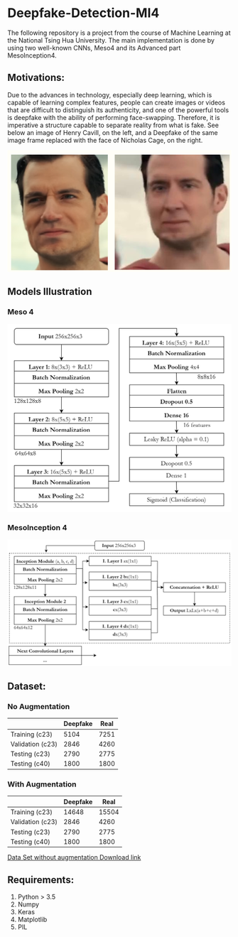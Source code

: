 # Deepfake-Detection-MI4
The following repository is a project from the course of Machine Learning at the National Tsing Hua University. The main implementation is done by using two well-known CNNs, Meso4 and its Advanced part MesoInception4.

## Motivations: 
Due to the advances in technology, especially deep learning, which is capable of learning complex features, people can create images or videos that are difficult to distinguish its authenticity, and one of the powerful tools is deepfake with the ability of performing face-swapping. Therefore, it is imperative a structure capable to separate reality from what is fake. See below an image of Henry Cavill, on the left, and a Deepfake of the same image frame replaced with the face of Nicholas Cage, on the right.

![figures/Comparison.png](figures/Comparison.png)

## Models Illustration 
### Meso 4
![figures/Meso4.png](figures/Meso4.png)

### MesoInception 4
![figures/MesoInception4.png](figures/MesoInception4.png)

## Dataset:
### No Augmentation

|  | Deepfake | Real |
|----------|----------|----------|
| Training (c23)  | 5104 | 7251 |
| Validation (c23) | 2846 | 4260 |
| Testing (c23) | 2790 | 2775 |
| Testing (c40) | 1800 | 1800 |

### With Augmentation

|  | Deepfake | Real |
|----------|----------|----------|
| Training (c23)  | 14648 | 15504 |
| Validation (c23) | 2846 | 4260 |
| Testing (c23) | 2790 | 2775 |
| Testing (c40) | 1800 | 1800 |

[Data Set without augmentation Download link](https://e.pcloud.link/publink/show?code=XZnsxkZkEAgI1OgQIJHLnNl9ErhV4vpHuV0)

## Requirements:
1. Python > 3.5
2. Numpy
3. Keras
4. Matplotlib
5. PIL

